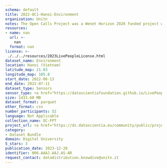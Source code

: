 ```yaml
---
schema: default
title: 2022-OC1-Hanoi-Environment
organization: Unitn
notes: The Open Calls Project was a Wenet Horizon 2020 funded project with the goal of developing a diversity-aware, machine-mediated paradigm for social interactions. It collected information on the eating/drinking activities of the students of FPT University in Vietnam. The project was carried out in June and July 2022. The project set out to sense the daily activity data of respondents through the mobile phone sensors, collect health data through daily food log surveys, collect alcohol-drinking activities coupled with the motives for drinking, and conduct semi-structured surveys to gather feedback on the project. Data collection was carried out in three big cities across Vietnam. The i-Log application was used to collect sensor data from participants with the language set to Vietnamese. The food-drink activities were collected with an i-Log survey filled in by the respondents three times a day.
resources:
- name: nan
  url: >-
    nan
  format: nan
license: >-
 ./../../resources/2023LivePeopleLicense.html
dataset_name: Environment
location: Hanoi (Vietnam)
latitude_map: 21.03
longitude_map: 105.8
start_date: 2022-06-13
end_date: 2022-07-11
dataset_type: Sensors
sensor_type: <a href="https://datascientiafoundation.github.io/LivePeople/datasets/2022-OC1-Hanoi-Pressure%20Event/">pressure</a>, <a href="https://datascientiafoundation.github.io/LivePeople/datasets/2022-OC1-Hanoi-Light%20Event/">light</a>
size: 1433.60 MB
dataset_format: parquet
other_format: csv
number_participants: 52
language: Not Applicable
collection_name: OC-FPT
project_url: <a href="https://ds.datascientia.eu/community/public/projects/3b975830-9ecc-4127-855b-f88b8b5fe2ca">https://ds.datascientia.eu/community/public/projects/3b975830-9ecc-4127-855b-f88b8b5fe2ca</a>
category:
- Dataset Bundle
domain: Digital University
5_stars: 3
publication_date: 2023-12-20
identifier: 006.AAAJ.AAJ.AS-AR
request_contact: datadistribution.knowdive@unitn.it
---
```



